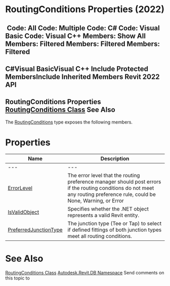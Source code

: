 # RoutingConditions Properties (2022)

﻿
 Code: All Code: Multiple Code: C# Code: Visual Basic Code: Visual C++  Members: Show All Members: Filtered Members: Filtered Members: Filtered   
---  
C#Visual BasicVisual C++
Include Protected MembersInclude Inherited Members
Revit 2022 API  
---  
RoutingConditions Properties  
[RoutingConditions Class](15fcc55d-b099-6ed4-1915-8beaee70b596.md "RoutingConditions Class") See Also  
---  
The [RoutingConditions](15fcc55d-b099-6ed4-1915-8beaee70b596.md "RoutingConditions Class") type exposes the following members.
# Properties
| Name | Description |
| --- | --- |
| --- | --- | --- |
| [ErrorLevel](cc96a880-9f3b-08cf-7a31-e8301a817035.md "ErrorLevel Property") | The error level that the routing preference manager should post errors if the routing conditions do not meet any routing preference rule, could be None, Warning, or Error |
| [IsValidObject](a209e1ca-e1c6-1743-8dac-2aed9373585f.md "IsValidObject Property") | Specifies whether the .NET object represents a valid Revit entity. |
| [PreferredJunctionType](476ce25e-b865-5205-6199-ec31b922de19.md "PreferredJunctionType Property") | The junction type (Tee or Tap) to select if defined fittings of both junction types meet all routing conditions. |

# See Also
[RoutingConditions Class](15fcc55d-b099-6ed4-1915-8beaee70b596.md "RoutingConditions Class")
[Autodesk.Revit.DB Namespace](87546ba7-461b-c646-cbb1-2cb8f5bff8b2.md "Autodesk.Revit.DB Namespace")
Send comments on this topic to 
